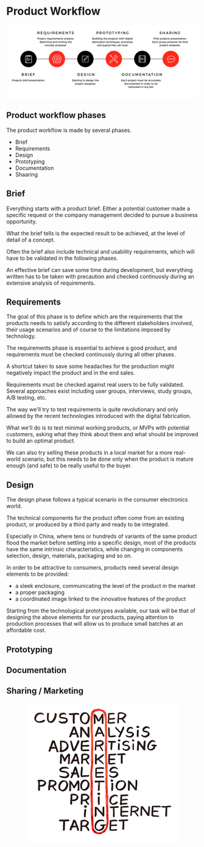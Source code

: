 # Product Workflow

![Workflow](assets/workflow.png)


## Product workflow phases

The product workflow is made by several phases.

- Brief
- Requirements
- Design
- Prototyping
- Documentation
- Shaaring

## Brief

Everything starts with a product brief. Either a potential customer made a specific request or the company management decided to pursue a business opportunity.

What the brief tells is the expected result to be achieved, at the level of detail of a concept.

Often the brief also include technical and usability requirements, which will have to be validated in the following phases.

An effective brief can save some time during development, but everything written has to be taken with precaution and checked continuosly during an extensive analysis of requirements.

## Requirements

The goal of this phase is to define which are the requirements that the products needs to satisfy according to the different stakeholders involved, their usage scenarios and of course to the limitations imposed by technology.

The requirements phase is essential to achieve a good product, 
and requirements must be checked continuosly during all other phases.

A shortcut taken to save some headaches for the production might negatively impact the product and in the end sales.

Requirements must be checked against real users to be fully validated. Several approaches exist including user groups,
interviews, study groups, A/B testing, etc.

The way we'll try to test requirements is quite revolutionary and only allowed by the recent technologies introduced with the
digital fabrication.

What we'll do is to test minimal working products, or MVPs with
potential customers, asking what they think about them and what should be improved to build an optimal product.

We can also try selling these products in a local market for a more real-world scenario, but this needs to be done only when the product is mature enough (and safe) to be really useful to the buyer.

## Design

The design phase follows a typical scenario in the consumer electronics world.

The technical components for the product often come from an existing product, or produced by a third party and ready to be integrated. 

Especially in China, where tens or hundreds of variants of the same product flood the market before settling into a specific design, most of the products have the same intrinsic characteristics, while changing in components selection, design, materials, packaging and so on.

In order to be attractive to consumers, products need several design elements to be provided:

- a sleek enclosure, communicating the level of the product in the market
- a proper packaging 
- a coordinated image linked to the innovative features of the product

Starting from the technological prototypes available, our task will be that of designing the above elements for our products, paying attention to production processes that will allow us to produce small batches at an affordable cost.

## Prototyping


## Documentation


## Sharing / Marketing


<div style="text-align:center">
<img src="assets/marketing.png" style="max-width: 400px">
</div>


